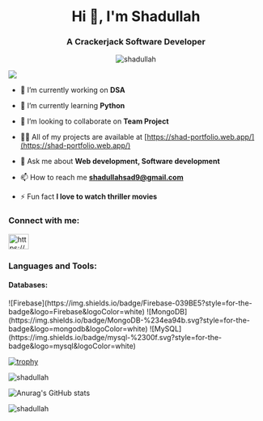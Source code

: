 <h1 align="center">Hi 👋, I'm Shadullah</h1>
<h3 align="center">A Crackerjack Software Developer</h3>

<p align="center"> <img src="https://media2.giphy.com/media/qgQUggAC3Pfv687qPC/giphy.gif?cid=ecf05e474lu4ea9wwic33nic6s7jsinvpq6qne58ucwlau20&ep=v1_gifs_search&rid=giphy.gif&ct=g" alt="shadullah" /> </p>

![](https://komarev.com/ghpvc/?username=shadullah&style=flat-square)

- 🔭 I’m currently working on **DSA**

- 🌱 I’m currently learning **Python**

- 👯 I’m looking to collaborate on **Team Project**

- 👨‍💻 All of my projects are available at [https://shad-portfolio.web.app/](https://shad-portfolio.web.app/)

- 💬 Ask me about **Web development, Software development**

- 📫 How to reach me **shadullahsad9@gmail.com**

- ⚡ Fun fact **I love to watch thriller movies**

<h3 align="left">Connect with me:</h3>
<p align="left">
<a href="https://linkedin.com/in/https://www.linkedin.com/in/shadullahsakib/" target="blank"><img align="center" src="https://raw.githubusercontent.com/rahuldkjain/github-profile-readme-generator/master/src/images/icons/Social/linked-in-alt.svg" alt="https://www.linkedin.com/in/shadullahsakib/" height="30" width="40" /></a>
</p>

<h3 align="left">Languages and Tools:</h3>
<p align="center"> 
  <h4>Databases:</h4>
  ![Firebase](https://img.shields.io/badge/Firebase-039BE5?style=for-the-badge&logo=Firebase&logoColor=white)
  ![MongoDB](https://img.shields.io/badge/MongoDB-%234ea94b.svg?style=for-the-badge&logo=mongodb&logoColor=white)
  ![MySQL](https://img.shields.io/badge/mysql-%2300f.svg?style=for-the-badge&logo=mysql&logoColor=white)
  

  
</p>

[![trophy](https://github-profile-trophy.vercel.app/?username=ryo-ma&theme=nord)](https://github.com/ryo-ma/github-profile-trophy)

<p><img align="center" src="https://github-readme-stats.vercel.app/api/top-langs?username=shadullah&show_icons=true&locale=en&layout=compact" alt="shadullah" /></p>

![Anurag's GitHub stats](https://github-readme-stats.vercel.app/api?username=shadullah&show_icons=true&theme=radical)

<p><img align="center" src="https://github-readme-streak-stats.herokuapp.com/?user=shadullah&" alt="shadullah" /></p>
